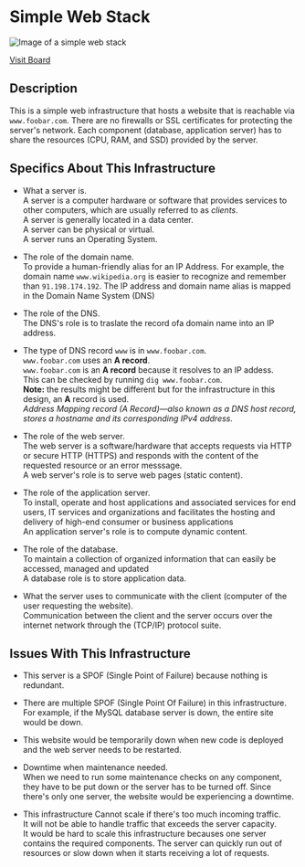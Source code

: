 # Simple Web Stack

![Image of a simple web stack](0-simple_web_stack)

[Visit Board](https://lucid.app/lucidchart/e0ff75fb-9714-4069-a7d5-040f6bcd2a15/edit?shared=true&invitationId=inv_32aedb3b-9412-4666-8d55-fcb83b41069e&page=0_0#)

## Description

This is a simple web infrastructure that hosts a website that is reachable via `www.foobar.com`. There are no firewalls or SSL certificates for protecting the server's network. Each component (database, application server) has to share the resources (CPU, RAM, and SSD) provided by the server.

## Specifics About This Infrastructure

+ What a server is.<br/>A server is a computer hardware or software that provides services to other computers, which are usually referred to as *clients*.
<br/>A server is generally located in a data center.
<br/>A server can be physical or virtual.
<br/>A server runs an Operating System. 

+ The role of the domain name.<br/>To provide a human-friendly alias for an IP Address. For example, the domain name `www.wikipedia.org` is easier to recognize and remember than `91.198.174.192`. The IP address and domain name alias is mapped in the Domain Name System (DNS)

+ The role of the DNS.<br/>The DNS's role is to traslate the record ofa domain name into an IP address. 

+ The type of DNS record `www` is in `www.foobar.com`.<br/>`www.foobar.com` uses an **A record**.
<br/>`www.foobar.com` is an **A record** because it resolves to an IP addess.
<br/>This can be checked by running `dig www.foobar.com`.<br/>**Note:** the results might be different but for the infrastructure in this design, an **A** record is used.<br/>
<i>Address Mapping record (A Record)—also known as a DNS host record, stores a hostname and its corresponding IPv4 address.</i>

+ The role of the web server.<br/>The web server is a software/hardware that accepts requests via HTTP or secure HTTP (HTTPS) and responds with the content of the requested resource or an error messsage.
<br/>A web server's role is to serve web pages (static content).

+ The role of the application server.<br/>To install, operate and host applications and associated services for end users, IT services and organizations and facilitates the hosting and delivery of high-end consumer or business applications
<br/>An application server's role is to compute dynamic content.

+ The role of the database.<br/>To maintain a collection of organized information that can easily be accessed, managed and updated
<br/>A database role is to store application data.

+ What the server uses to communicate with the client (computer of the user requesting the website).<br/>Communication between the client and the server occurs over the internet network through the (TCP/IP) protocol suite.

## Issues With This Infrastructure

+ This server is a SPOF (Single Point of Failure) because nothing is redundant.
+ There are multiple SPOF (Single Point Of Failure) in this infrastructure.<br/>For example, if the MySQL database server is down, the entire site would be down.
+ This website would be temporarily down when new code is deployed and the web server needs to be restarted.
+ Downtime when maintenance needed.<br/>When we need to run some maintenance checks on any component, they have to be put down or the server has to be turned off. Since there's only one server, the website would be experiencing a downtime.

+ This infrastructure Cannot scale if there's too much incoming traffic.
<br/>It will not be able to handle traffic that exceeds the server capacity.
<br/>It would be hard to scale this infrastructure becauses one server contains the required components. The server can quickly run out of resources or slow down when it starts receiving a lot of requests.
